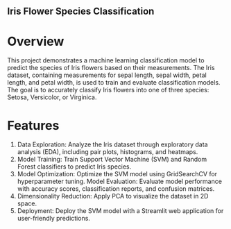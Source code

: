 ## Iris Flower Species Classification ##

# Overview

This project demonstrates a machine learning classification model to predict the species of Iris flowers based on their measurements. The Iris dataset, containing measurements for sepal length, sepal width, petal length, and petal width, is used to train and evaluate classification models. The goal is to accurately classify Iris flowers into one of three species: Setosa, Versicolor, or Virginica.

# Features

1. Data Exploration: Analyze the Iris dataset through exploratory data analysis (EDA), including pair plots, histograms, and heatmaps.
2. Model Training: Train Support Vector Machine (SVM) and Random Forest classifiers to predict Iris species.
3. Model Optimization: Optimize the SVM model using GridSearchCV for hyperparameter tuning.
Model Evaluation: Evaluate model performance with accuracy scores, classification reports, and confusion matrices.
4. Dimensionality Reduction: Apply PCA to visualize the dataset in 2D space.
5. Deployment: Deploy the SVM model with a Streamlit web application for user-friendly predictions.
